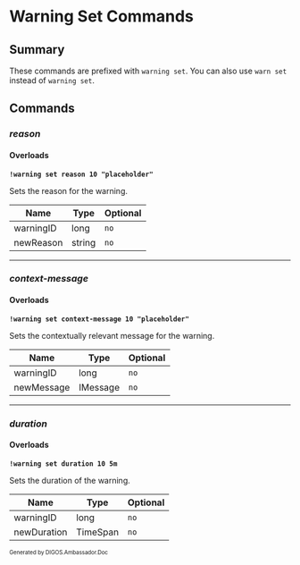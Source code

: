 ﻿Warning Set Commands
====================
## Summary
These commands are prefixed with `warning set`. You can also use `warn set` instead of `warning set`.

## Commands
### *reason*
#### Overloads
**`!warning set reason 10 "placeholder"`**

Sets the reason for the warning.

| Name | Type | Optional |
| --- | --- | --- |
| warningID | long | `no` |
| newReason | string | `no` |

---

### *context-message*
#### Overloads
**`!warning set context-message 10 "placeholder"`**

Sets the contextually relevant message for the warning.

| Name | Type | Optional |
| --- | --- | --- |
| warningID | long | `no` |
| newMessage | IMessage | `no` |

---

### *duration*
#### Overloads
**`!warning set duration 10 5m`**

Sets the duration of the warning.

| Name | Type | Optional |
| --- | --- | --- |
| warningID | long | `no` |
| newDuration | TimeSpan | `no` |

<sub><sup>Generated by DIGOS.Ambassador.Doc</sup></sub>
